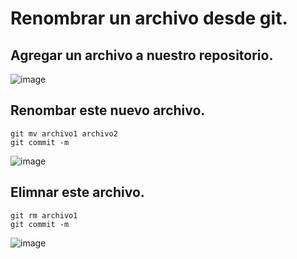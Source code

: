 # Renombrar un archivo desde git.
## Agregar un archivo a nuestro repositorio.
![image](https://github.com/user-attachments/assets/854533c4-4dc6-4fb9-b7f2-22ac7c55654e)

## Renombar este nuevo archivo.
```
git mv archivo1 archivo2
git commit -m
```
![image](https://github.com/user-attachments/assets/66b98a02-818e-4c6c-bdcd-ee8a5acf8c35)

## Elimnar este archivo.
```
git rm archivo1
git commit -m
```
![image](https://github.com/user-attachments/assets/50fec547-b5e7-494b-a5ba-ca2c0a1d0dc8)
